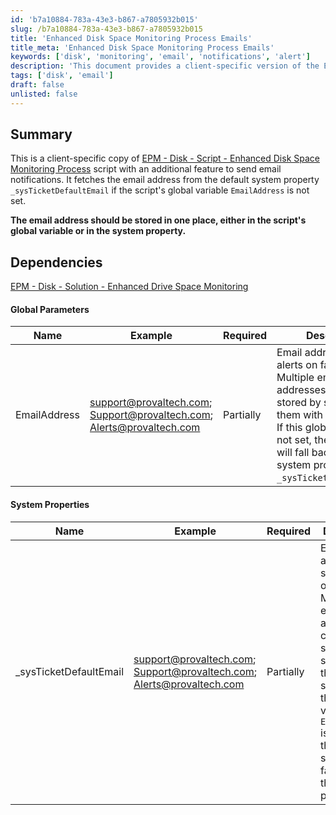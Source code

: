 ```yaml
---
id: 'b7a10884-783a-43e3-b867-a7805932b015'
slug: /b7a10884-783a-43e3-b867-a7805932b015
title: 'Enhanced Disk Space Monitoring Process Emails'
title_meta: 'Enhanced Disk Space Monitoring Process Emails'
keywords: ['disk', 'monitoring', 'email', 'notifications', 'alert']
description: 'This document provides a client-specific version of the Enhanced Disk Space Monitoring Process script, which includes a feature for sending email notifications. It explains how to set the email address for alerts, either through a global variable or a system property, ensuring that users can receive timely updates on disk space status.'
tags: ['disk', 'email']
draft: false
unlisted: false
---
```


## Summary

This is a client-specific copy of [EPM - Disk - Script - Enhanced Disk Space Monitoring Process](/docs/8efd9cc2-b054-4dda-a690-bbe1d4bd16b3) script with an additional feature to send email notifications. It fetches the email address from the default system property `_sysTicketDefaultEmail` if the script's global variable `EmailAddress` is not set.

**The email address should be stored in one place, either in the script's global variable or in the system property.**

## Dependencies

[EPM - Disk - Solution - Enhanced Drive Space Monitoring](/docs/0757e19d-56e4-4491-83b3-6012fde3b753)

#### Global Parameters

| Name          | Example                                                                                         | Required   | Description                                                                                                                                                                                                                      |
|---------------|-------------------------------------------------------------------------------------------------|------------|----------------------------------------------------------------------------------------------------------------------------------------------------------------------------------------------------------------------------------|
| EmailAddress  | [support@provaltech.com](mailto:support@provaltech.com); [Support@provaltech.com](mailto:Support@provaltech.com); [Alerts@provaltech.com](mailto:Alerts@provaltech.com) | Partially  | Email address to send alerts on failures. Multiple email addresses can be stored by separating them with a semicolon. If this global variable is not set, then the script will fall back to the system property `_sysTicketDefaultEmail`. |

#### System Properties

| Name                     | Example                                                                                         | Required   | Description                                                                                                                                                                                                                      |
|--------------------------|-------------------------------------------------------------------------------------------------|------------|----------------------------------------------------------------------------------------------------------------------------------------------------------------------------------------------------------------------------------|
| _sysTicketDefaultEmail   | [support@provaltech.com](mailto:support@provaltech.com); [Support@provaltech.com](mailto:Support@provaltech.com); [Alerts@provaltech.com](mailto:Alerts@provaltech.com) | Partially  | Email address to send alerts on failures. Multiple email addresses can be stored by separating them with a semicolon. If the global variable `EmailAddress` is not set, then the script will fall back to this system property. |

